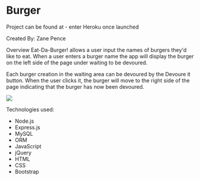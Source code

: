 # Burger

Project can be found at - enter Heroku once launched

Created By: Zane Pence

Overview
Eat-Da-Burger! allows a user input the names of burgers they'd like to eat. When a user enters a burger name 
 the app will display the burger on the left side of the page under waiting to be devoured.

Each burger creation in the waiting area can be devoured by the Devoure it button. When the user clicks it, the burger will move to the right side of the page indicating that the burger has now been devoured.

<img src="/public/assets/images/addBeerSnip.PNG" >



Technologies used:
* Node.js
* Express.js
* MySQL
* ORM
* JavaScript
* jQuery
* HTML
* CSS
* Bootstrap